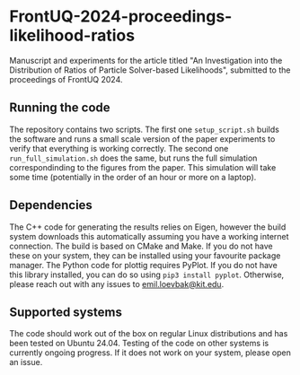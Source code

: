 # FrontUQ-2024-proceedings-likelihood-ratios
Manuscript and experiments for the article titled "An Investigation into the Distribution of Ratios of Particle Solver-based Likelihoods", submitted to the proceedings of FrontUQ 2024.

## Running the code
The repository contains two scripts. The first one `setup_script.sh` builds the software and runs a small scale version of the paper experiments to verify that everything is working correctly. The second one `run_full_simulation.sh` does the same, but runs the full simulation correspondinding to the figures from the paper. This simulation will take some time (potentially in the order of an hour or more on a laptop).

## Dependencies
The C++ code for generating the results relies on Eigen, however the build system downloads this automatically assuming you have a working internet connection. The build is based on CMake and Make. If you do not have these on your system, they can be installed using your favourite package manager. The Python code for plottig requires PyPlot. If you do not have this library installed, you can do so using `pip3 install pyplot`. Otherwise, please reach out with any issues to emil.loevbak@kit.edu.

## Supported systems
The code should work out of the box on regular Linux distributions and has been tested on Ubuntu 24.04. Testing of the code on other systems is currently ongoing progress. If it does not work on your system, please open an issue.
